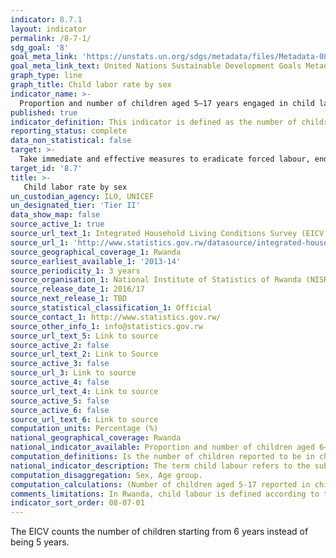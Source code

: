 ```yaml
---
indicator: 8.7.1
layout: indicator
permalink: /8-7-1/
sdg_goal: '8'
goal_meta_link: 'https://unstats.un.org/sdgs/metadata/files/Metadata-08-07-01.pdf'
goal_meta_link_text: United Nations Sustainable Development Goals Metadata (pdf 894kB)
graph_type: line
graph_title: Child labor rate by sex
indicator_name: >-
  Proportion and number of children aged 5–17 years engaged in child labour, by sex and age
published: true
indicator_definition: This indicator is defined as the number of children (aged 5-17 years) reported to be in child labour during the reference period (usually a week prior to the survey). 
reporting_status: complete
data_non_statistical: false
target: >-
  Take immediate and effective measures to eradicate forced labour, end modern slavery and human trafficking and secure the prohibition and elimination of the worst forms of child labour, including recruitment and use of child soldiers, and by 2025 end child labour in all its forms
target_id: '8.7'
title: >-
   Child labor rate by sex
un_custodian_agency: ILO, UNICEF
un_designated_tier: 'Tier II'
data_show_map: false
source_active_1: true
source_url_text_1: Integrated Household Living Conditions Survey (EICV), EICV Thematic Report – Economic Activity
source_url_1: 'http://www.statistics.gov.rw/datasource/integrated-household-living-conditions-survey-eicv'
source_geographical_coverage_1: Rwanda
source_earliest_available_1: '2013-14'
source_periodicity_1: 3 years
source_organisation_1: National Institute of Statistics of Rwanda (NISR)
source_release_date_1: 2016/17
source_next_release_1: TBD
source_statistical_classification_1: Official
source_contact_1: http://www.statistics.gov.rw/
source_other_info_1: info@statistics.gov.rw
source_url_text_5: Link to source
source_active_2: false
source_url_text_2: Link to Source
source_active_3: false
source_url_3: Link to source
source_active_4: false
source_url_text_4: Link to source
source_active_5: false
source_active_6: false
source_url_text_6: Link to source
computation_units: Percentage (%)
national_geographical_coverage: Rwanda
national_indicator_available: Proportion and number of children aged 6–17 years engaged in child labour, by sex and age group.
computation_definitions: Is the number of children reported to be in child labour during the reference period (usually the week prior to the survey).
national_indicator_description: The term child labour refers to the subset of children’s activities that is injurious, negative or undesirable to children and that should be targeted for elimination. Child labour is a legal concept rather than a statistical one, and the international legal standards that define it are therefore the necessary frame of reference for child labour statistics. The three principal international conventions on child labour – ILO Convention No. 138 (Minimum Age) (C138), ILO Convention No. 182 (Worst Forms) (C182), and the United Nations Convention on the Rights of the Child (CRC), together set the legal boundaries for child labour, and provide the legal basis for national and international actions against it. In accordance with the Resolution, and on the basis of the production boundary set by the United Nations System of National Accounts (SNA), child labour is defined for measurement purposes to include all persons aged 5 to 17 years who are engaged in one or more of the following activities during a specified time period; (a) hazardous work (18th ICLS, paragraphs 21 to 32); (b) worst forms of child labour other than hazardous work (18th ICLS, paragraphs 33 to 34); and (c) employment below the minimum working age, excluding, where applicable, “light work”, performed by children aged not less than 12 or 13 years (18th ICLS, paragraphs 35 to 37). If, depending upon national policies and circumstances, the general production boundary rather than the SNA production boundary is used for measuring productive activities by children, child labour will include, in addition to these three categories, hazardous unpaid household services. For the sake of clarity, child labour estimated on this basis should be called “child labour (general production boundary basis)”. The measurement methodology used by the ILO in its global estimates on child labour, 1 building on the ICLS statistical definition, classifies child labour on the basis of the following criteria; (a) Ages 5 to 11; at least 1 hour of economic activity per week; (b) Ages 12 to 14; at least 14 hour of economic activity per week in all forms of economic activity except permissible “light” work, where light work is operationally defined as economic activity that (i) does not exceed 14 hours per week and that (ii) is not hazardous in nature; and (c) Ages 15 to 17; work in designated hazardous industries, or in designated hazardous occupations, or for long hours. Long hours are defined as 43 or more hours during the reference week. 
computation_disaggregation: Sex, Age group.
computation_calculations: (Number of children aged 5-17 reported in child labour during the week prior to the survey / Number of children aged 5-17 in the population) * 100 
comments_limitations: In Rwanda, child labour is defined according to the Ministerial guidelines No 02 of 10th May 2016 and it includes; (a) All children in age group 6-12 years old who were engaged in economic activity for 20 hours or more; (b) All children in age group 6-12 years old who worked in paid activities regardless of the number of worked hours per week; (c) All children in age group 6-12 years old who were engaged in the following occupations; Fishery, hunters, trappers, garment related works, hairdressers, beauticians, building related works, and handcraft works regardless of the number of hours; (d) All children in age group 6-12 years old engaged as contributing family worker in the family business; (e) All children in age group 13-15 years old worked more than 20 hours per week in any economic activity; (f) All children in age group 13-15 years old who worked less than 20 hours per week in hazardous economic activities (Mining and construction) and in hazardous occupations such as Fishing, hunting and domestic works; (g) All children in age 16-17 who worked more than 45 hours per week; (h) All children in age 16-17 who worked less than 46 hours per week in hazardous economic activities or occupations. 
indicator_sort_order: 08-07-01
---
```

The EICV counts the number of children starting from 6 years instead of being 5 years.
